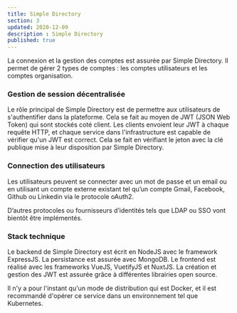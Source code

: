 ```yaml
---
title: Simple Directory
section: 3
updated: 2020-12-09
description : Simple Directory
published: true
---
```

La connexion et la gestion des comptes est assurée par Simple Directory. Il permet de gérer 2 types de comptes : les comptes utilisateurs et les comptes organisation.

### Gestion de session décentralisée
Le rôle principal de Simple Directory est de permettre aux utilisateurs de s'authentifier dans la plateforme. Cela se fait au moyen de JWT (JSON Web Token) qui sont stockés coté client. Les clients envoient leur JWT à chaque requête HTTP, et chaque service dans l'infrastructure est capable de vérifier qu'un JWT est correct. Cela se fait en vérifiant le jeton avec la clé publique mise à leur disposition par Simple Directory.


### Connection des utilisateurs
Les utilisateurs peuvent se connecter avec un mot de passe et un email ou en utilisant un compte externe existant tel qu’un compte Gmail, Facebook, Github ou Linkedin via le protocole oAuth2.

D’autres protocoles ou fournisseurs d’identités tels que LDAP ou SSO vont bientôt être implémentés.


### Stack technique

Le backend de Simple Directory est écrit en NodeJS avec le framework ExpressJS. La persistance est assurée avec MongoDB. Le frontend est réalisé avec les frameworks VueJS, VuetifyJS et NuxtJS. La création et gestion des JWT est assurée grâce à différentes librairies open source.

Il n'y a pour l'instant qu'un mode de distribution qui est Docker, et il est recommandé d'opérer ce service dans un environnement tel que Kubernetes.
